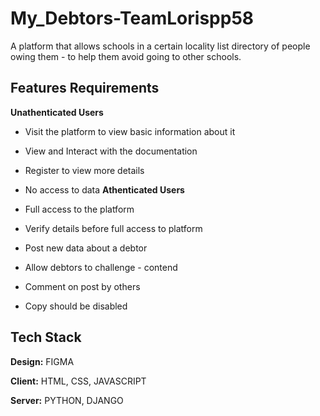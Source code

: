 # My_Debtors-TeamLorispp58


A platform that allows schools in a certain locality list directory of people owing them - to help them avoid going to other schools.






## Features Requirements
**Unathenticated Users**
- Visit the platform to view basic information about it
- View and Interact with the documentation
- Register to view more details
- No access to data
**Athenticated Users**

- Full access to the platform
- Verify details before full access to platform
- Post new data about a debtor
- Allow debtors to challenge - contend 
- Comment on post by others
- Copy should be disabled




## Tech Stack

**Design:** FIGMA

**Client:** HTML, CSS, JAVASCRIPT

**Server:** PYTHON, DJANGO

